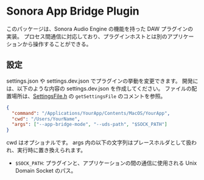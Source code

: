 # Sonora App Bridge Plugin

このパッケージは、Sonora Audio Engine の機能を持った DAW プラグインの実装。
プロセス間通信に対応しており、プラグインホストとは別のアプリケーションから操作することができる。

## 設定

settings.json や settings.dev.json でプラグインの挙動を変更できます。
開発には、以下のような内容の settings.dev.json を作成してください。
ファイルの配置場所は、[SettingsFile.h](./Source/Settings/SettingsFile.h) の `getSettingsFile` のコメントを参照。

```json
{
  "command": "/Applications/YourApp/Contents/MacOS/YourApp",
  "cwd": "/Users/YourName",
  "args": ["--app-bridge-mode", "--uds-path", "$SOCK_PATH"]
}
```

cwd はオプショナルです。
args 内の以下の文字列はプレースホルダとして扱われ、実行時に置き換えられます。

- `$SOCK_PATH`: プラグインと、アプリケーションの間の通信に使用される Unix Domain Socket のパス。
